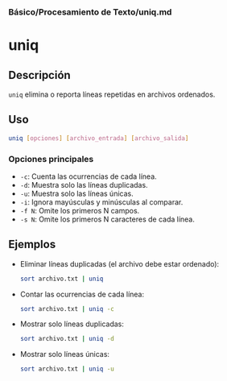 ### **Básico/Procesamiento de Texto/uniq.md**

# uniq

## Descripción

`uniq` elimina o reporta líneas repetidas en archivos ordenados.

## Uso

```bash
uniq [opciones] [archivo_entrada] [archivo_salida]
```

### Opciones principales

- `-c`: Cuenta las ocurrencias de cada línea.
- `-d`: Muestra solo las líneas duplicadas.
- `-u`: Muestra solo las líneas únicas.
- `-i`: Ignora mayúsculas y minúsculas al comparar.
- `-f N`: Omite los primeros N campos.
- `-s N`: Omite los primeros N caracteres de cada línea.

## Ejemplos

- Eliminar líneas duplicadas (el archivo debe estar ordenado):

  ```bash
  sort archivo.txt | uniq
  ```

- Contar las ocurrencias de cada línea:

  ```bash
  sort archivo.txt | uniq -c
  ```

- Mostrar solo líneas duplicadas:

  ```bash
  sort archivo.txt | uniq -d
  ```

- Mostrar solo líneas únicas:

  ```bash
  sort archivo.txt | uniq -u
  ```